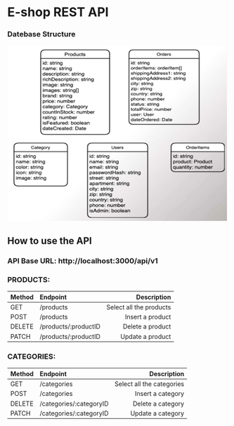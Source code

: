 # E-shop REST API

### Datebase Structure
<img src="https://github.com/iAngkur/eshop_restapi/blob/main/design/DB.PNG" alt="database structure" width="500px" height="400px" />

## How to use the API

### API Base URL: http://localhost:3000/api/v1

### PRODUCTS:
| Method       | Endpoint       | Description   |
| :---         | :---           |          ---: |
| GET          | /products     | Select all the products    |
| POST         | /products      | Insert a product      |
| DELETE       | /products/:productID     | Delete a product    |
| PATCH        | /products/:productID       | Update a product      |

### CATEGORIES:
| Method       | Endpoint       | Description   |
| :---         | :---           |          ---: |
| GET          | /categories     | Select all the categories    |
| POST         | /categories      | Insert a category      |
| DELETE       | /categories/:categoryID     | Delete a category    |
| PATCH        | /categories/:categoryID       | Update a category      |
